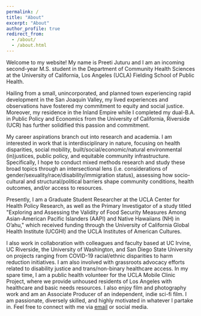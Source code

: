 ```yaml
---
permalink: /
title: "About"
excerpt: "About"
author_profile: true
redirect_from: 
  - /about/
  - /about.html
---
```


Welcome to my website! My name is Preeti Juturu and I am an incoming second-year M.S. student in the Department of Community Health Sciences at the University of California, Los Angeles (UCLA) Fielding School of Public Health. 

Hailing from a small, unincorporated, and planned town experiencing rapid development in the San Joaquin Valley, my lived experiences and observations have fostered my commitment to equity and social justice. Moreover, my residence in the Inland Empire while I completed my dual-B.A. in Public Policy and Economics from the University of California, Riverside (UCR) has further solidified this passion and commitment. 

My career aspirations branch out into research and academia. I am interested in work that is interdisciplinary in nature, focusing on health disparities, social mobility, built/social/economic/natural environmental (in)justices, public policy, and equitable community infrastructure. Specifically, I hope to conduct mixed methods research and study these broad topics through an intersectional lens (i.e. considerations of gender/sexuality/race/disability/immigration status), assessing how socio-cultural and structural/political barriers shape community conditions, health outcomes, and/or access to resources. 

Presently, I am a Graduate Student Researcher at the UCLA Center for Health Policy Research, as well as the Primary Investigator of a study titled "Exploring and Assessing the Validity of Food Security Measures Among Asian-American Pacific Islanders (AAPI) and Native Hawaiians (NH) in O’ahu," which  received funding through the University of California Global Health Institute (UCGHI) and the UCLA Institutes of American Cultures.

I also work in collaboration with colleagues and faculty based at UC Irvine, UC Riverside, the University of Washington, and San Diego State University on projects ranging from COVID-19 racial/ethnic disparities to harm reduction initiatives. I am also involved with grassroots advocacy efforts related to disability justice and trans/non-binary healthcare access. In my spare time, I am a public health volunteer for the UCLA Mobile Clinic Project, where we provide unhoused residents of Los Angeles with healthcare and basic needs resources. I also enjoy film and photography work and am an Associate Producer of an independent, indie sci-fi film. I am passionate, diversely skilled, and highly motivated in whatever I partake in. Feel free to connect with me via [email](mailto:pjuturu@g.ucla.edu) or social media. 
